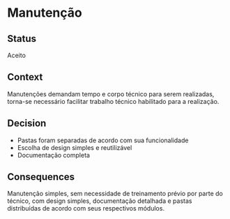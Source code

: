 # Manutenção

## Status

Aceito

## Context

Manutenções demandam tempo e corpo técnico para serem realizadas, torna-se necessário facilitar trabalho técnico habilitado para a realização.

## Decision

  * Pastas foram separadas de acordo com sua funcionalidade
  * Escolha de design simples e reutilizável
  * Documentação completa

## Consequences

Manutenção simples, sem necessidade de treinamento prévio por parte do técnico, com design simples, documentação detalhada e pastas distribuídas de acordo com seus respectivos módulos.
